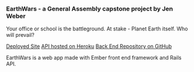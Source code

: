 ### EarthWars - a General Assembly capstone project by Jen Weber
Your office or school is the battleground. At stake - Planet Earth itself. Who will prevail?

[Deployed Site](http://jenweber.github.io/earthwars/)
[API hosted on Heroku](https://earth-wars-api.herokuapp.com/)
[Back End Repository on GitHub](https://github.com/jenweber/earthwars-api)

EarthWars is a web app made with Ember front end framework and Rails API.
